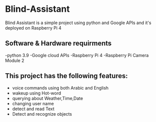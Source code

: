 # Blind-Assistant
Blind Assistant is a simple project using python and Google APIs and it's deployed on Raspberry Pi 4

 ## Software & Hardware requirments
   -python 3.9
   -Google cloud APIs
   -Raspberry Pi 4
   -Raspberry Pi Camera Module 2

 ## This project has the following features:
 * voice commands using both Arabic and English
 * wakeup using Hot-word
 * querying about Weather,Time,Date 
 * changing user name
 * detect and read Text 
 * Detect and recognize objects
 
 
